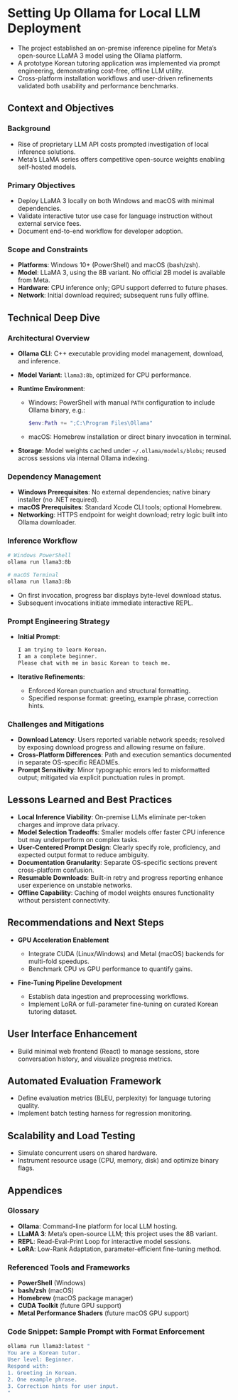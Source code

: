 # Setting Up Ollama for Local LLM Deployment

- The project established an on-premise inference pipeline for Meta’s open-source LLaMA 3 model using the Ollama platform.
- A prototype Korean tutoring application was implemented via prompt engineering, demonstrating cost-free, offline LLM utility.
- Cross-platform installation workflows and user-driven refinements validated both usability and performance benchmarks.

## Context and Objectives

### **Background**

- Rise of proprietary LLM API costs prompted investigation of local inference solutions.
- Meta’s LLaMA series offers competitive open-source weights enabling self-hosted models.

### **Primary Objectives**

- Deploy LLaMA 3 locally on both Windows and macOS with minimal dependencies.
- Validate interactive tutor use case for language instruction without external service fees.
- Document end-to-end workflow for developer adoption.

### **Scope and Constraints**

- **Platforms**: Windows 10+ (PowerShell) and macOS (bash/zsh).
- **Model**: LLaMA 3, using the 8B variant. No official 2B model is available from Meta.
- **Hardware**: CPU inference only; GPU support deferred to future phases.
- **Network**: Initial download required; subsequent runs fully offline.

## Technical Deep Dive

### Architectural Overview

- **Ollama CLI**: C++ executable providing model management, download, and inference.
- **Model Variant**: `llama3:8b`, optimized for CPU performance.
- **Runtime Environment**:

  - Windows: PowerShell with manual `PATH` configuration to include Ollama binary, e.g.:

    ```powershell
    $env:Path += ";C:\Program Files\Ollama"
    ```

  - macOS: Homebrew installation or direct binary invocation in terminal.

- **Storage**: Model weights cached under `~/.ollama/models/blobs`; reused across sessions via internal Ollama indexing.

### Dependency Management

- **Windows Prerequisites**: No external dependencies; native binary installer (no .NET required).
- **macOS Prerequisites**: Standard Xcode CLI tools; optional Homebrew.
- **Networking**: HTTPS endpoint for weight download; retry logic built into Ollama downloader.

### Inference Workflow

```bash
# Windows PowerShell
ollama run llama3:8b

# macOS Terminal
ollama run llama3:8b
```

- On first invocation, progress bar displays byte-level download status.
- Subsequent invocations initiate immediate interactive REPL.

### Prompt Engineering Strategy

- **Initial Prompt**:

  ```sh
  I am trying to learn Korean. 
  I am a complete beginner. 
  Please chat with me in basic Korean to teach me.
  ```

- **Iterative Refinements**:

  - Enforced Korean punctuation and structural formatting.
  - Specified response format: greeting, example phrase, correction hints.

### Challenges and Mitigations

- **Download Latency**: Users reported variable network speeds; resolved by exposing download progress and allowing resume on failure.
- **Cross-Platform Differences**: Path and execution semantics documented in separate OS-specific READMEs.
- **Prompt Sensitivity**: Minor typographic errors led to misformatted output; mitigated via explicit punctuation rules in prompt.

## Lessons Learned and Best Practices

- **Local Inference Viability**: On-premise LLMs eliminate per-token charges and improve data privacy.
- **Model Selection Tradeoffs**: Smaller models offer faster CPU inference but may underperform on complex tasks.
- **User-Centered Prompt Design**: Clearly specify role, proficiency, and expected output format to reduce ambiguity.
- **Documentation Granularity**: Separate OS-specific sections prevent cross-platform confusion.
- **Resumable Downloads**: Built-in retry and progress reporting enhance user experience on unstable networks.
- **Offline Capability**: Caching of model weights ensures functionality without persistent connectivity.

## Recommendations and Next Steps

- **GPU Acceleration Enablement**

  - Integrate CUDA (Linux/Windows) and Metal (macOS) backends for multi-fold speedups.
  - Benchmark CPU vs GPU performance to quantify gains.

- **Fine-Tuning Pipeline Development**

  - Establish data ingestion and preprocessing workflows.
  - Implement LoRA or full-parameter fine-tuning on curated Korean tutoring dataset.

## User Interface Enhancement

- Build minimal web frontend (React) to manage sessions, store conversation history, and visualize progress metrics.

## Automated Evaluation Framework

- Define evaluation metrics (BLEU, perplexity) for language tutoring quality.
- Implement batch testing harness for regression monitoring.

## Scalability and Load Testing

- Simulate concurrent users on shared hardware.
- Instrument resource usage (CPU, memory, disk) and optimize binary flags.

## Appendices

### Glossary

- **Ollama**: Command-line platform for local LLM hosting.
- **LLaMA 3**: Meta’s open-source LLM; this project uses the 8B variant.
- **REPL**: Read-Eval-Print Loop for interactive model sessions.
- **LoRA**: Low-Rank Adaptation, parameter-efficient fine-tuning method.

### Referenced Tools and Frameworks

- **PowerShell** (Windows)
- **bash/zsh** (macOS)
- **Homebrew** (macOS package manager)
- **CUDA Toolkit** (future GPU support)
- **Metal Performance Shaders** (future macOS GPU support)

### Code Snippet: Sample Prompt with Format Enforcement

```bash
ollama run llama3:latest "
You are a Korean tutor.
User level: Beginner.
Respond with:
1. Greeting in Korean.
2. One example phrase.
3. Correction hints for user input.
"
```

